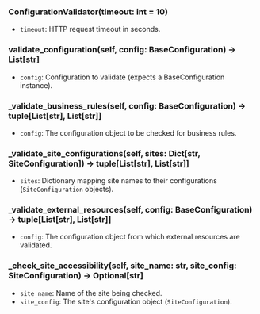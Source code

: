 ### ConfigurationValidator(timeout: int = 10)
- `timeout`: HTTP request timeout in seconds.

### validate_configuration(self, config: BaseConfiguration) -> List[str]
- `config`: Configuration to validate (expects a BaseConfiguration instance).

### _validate_business_rules(self, config: BaseConfiguration) -> tuple[List[str], List[str]]
- `config`: The configuration object to be checked for business rules.

### _validate_site_configurations(self, sites: Dict[str, SiteConfiguration]) -> tuple[List[str], List[str]]
- `sites`: Dictionary mapping site names to their configurations (`SiteConfiguration` objects).

### _validate_external_resources(self, config: BaseConfiguration) -> tuple[List[str], List[str]]
- `config`: The configuration object from which external resources are validated.

### _check_site_accessibility(self, site_name: str, site_config: SiteConfiguration) -> Optional[str]
- `site_name`: Name of the site being checked.
- `site_config`: The site's configuration object (`SiteConfiguration`).